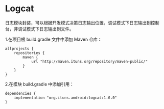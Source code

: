 # Logcat
日志模块封装，可以根据开发模式决策日志输出位置，调试模式下日志输出到控制台，非调试模式下日志输出到文件。

1.在项目根 build.gradle 文件中添加 Maven 仓库：
```
allprojects {
    repositories {
        maven {
            url "http://maven.ituns.org/repository/maven-public/"
        }
    }
}
```

2.在模块 build.gradle 中添加引用：
```
dependencies {
    implementation "org.ituns.android:logcat:1.0.0"
}
```